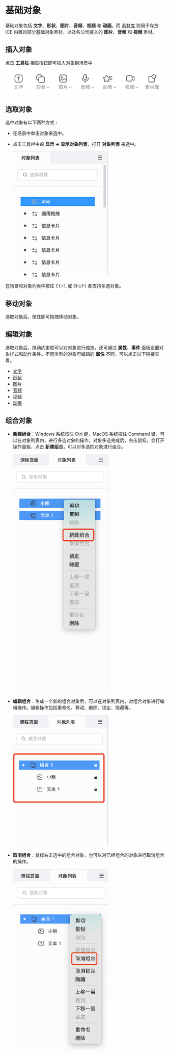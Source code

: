 # 基础对象

基础对象包括 **文字**、**形状**、**图片**、**音频**、**视频** 和 **动画**。而 [素材库](../../resource/index.md) 则用于存放 ICE 内置的部分基础对象素材，以及各公司接入的 **图片**、**音频** 和 **视频** 素材。

## 插入对象

点击 **工具栏** 相应按钮即可插入对象到场景中

![基础对象](img/basis.png)

## 选取对象

选中对象有以下两种方式：

- 在场景中单击对象来选中。
- 点击工具栏中的 **显示 -> 显示对象列表**，打开 **对象列表** 来选中。

    ![对象列表](img/object_list.png)

在场景和对象列表中按住 <kbd>Ctrl</kbd> 或 <kbd>Shift</kbd> 都支持多选对象。

## 移动对象

选取对象后，按住即可拖拽移动对象。

## 编辑对象

选取对象后，拖动约束框可以对对象进行缩放，还可通过 **属性**、**事件** 面板设置对象样式和动作条件。不同类型的对象可编辑的 **属性** 不同，可以点击以下链接查看。

- [文字](word/index.md)
- [形状](shape/index.md)
- [图片](image/index.md)
- [音频](audio/index.md)
- [视频](video/index.md)
- [动画](animation/index.md)

## 组合对象

- **新建组合**：Windows 系统按住 Ctrl 键，MacOS 系统按住 Command 键，可以在对象列表内，进行多选对象的操作。对象多选完成后，右击鼠标，会打开操作面板，点击 **新建组合**，可以对多选的对象进行组合。

    ![新建组合](img/newgroup.png)

- **编辑组合**：生成一个新的组合对象后，可以在对象列表内，对组合对象进行编辑操作。编辑操作包括重命名、移动、删除、锁定、隐藏等。

    ![编辑组合](img/editgroup.png)

- **取消组合**：鼠标右击选中的组合对象，也可以对已经组合的对象进行取消组合的操作。

    ![取消组合](img/cancelgroup.png)
